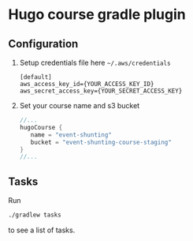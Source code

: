 # Hugo course gradle plugin

## Configuration

1. Setup credentials file here `~/.aws/credentials`
    ```
    [default]
    aws_access_key_id={YOUR_ACCESS_KEY_ID}
    aws_secret_access_key={YOUR_SECRET_ACCESS_KEY}
    ```
    
1. Set your course name and s3 bucket
    ```groovy
    //...
    hugoCourse {
       name = "event-shunting"
       bucket = "event-shunting-course-staging"
    }
    //...
    ```

## Tasks

Run
```bash
./gradlew tasks
```
to see a list of tasks.
